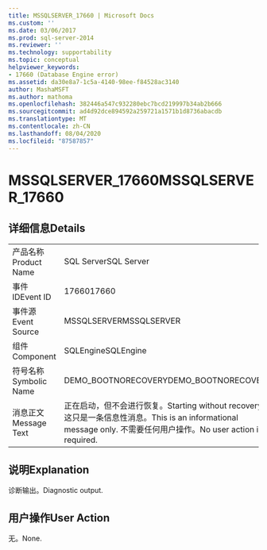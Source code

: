 ```yaml
---
title: MSSQLSERVER_17660 | Microsoft Docs
ms.custom: ''
ms.date: 03/06/2017
ms.prod: sql-server-2014
ms.reviewer: ''
ms.technology: supportability
ms.topic: conceptual
helpviewer_keywords:
- 17660 (Database Engine error)
ms.assetid: da30e8a7-1c5a-4140-98ee-f84528ac3140
author: MashaMSFT
ms.author: mathoma
ms.openlocfilehash: 382446a547c932280ebc7bcd219997b34ab2b666
ms.sourcegitcommit: ad4d92dce894592a259721a1571b1d8736abacdb
ms.translationtype: MT
ms.contentlocale: zh-CN
ms.lasthandoff: 08/04/2020
ms.locfileid: "87587857"
---
```

# <a name="mssqlserver_17660"></a><span data-ttu-id="a8f14-102">MSSQLSERVER_17660</span><span class="sxs-lookup"><span data-stu-id="a8f14-102">MSSQLSERVER_17660</span></span>
    
## <a name="details"></a><span data-ttu-id="a8f14-103">详细信息</span><span class="sxs-lookup"><span data-stu-id="a8f14-103">Details</span></span>  
  
|||  
|-|-|  
|<span data-ttu-id="a8f14-104">产品名称</span><span class="sxs-lookup"><span data-stu-id="a8f14-104">Product Name</span></span>|<span data-ttu-id="a8f14-105">SQL Server</span><span class="sxs-lookup"><span data-stu-id="a8f14-105">SQL Server</span></span>|  
|<span data-ttu-id="a8f14-106">事件 ID</span><span class="sxs-lookup"><span data-stu-id="a8f14-106">Event ID</span></span>|<span data-ttu-id="a8f14-107">17660</span><span class="sxs-lookup"><span data-stu-id="a8f14-107">17660</span></span>|  
|<span data-ttu-id="a8f14-108">事件源</span><span class="sxs-lookup"><span data-stu-id="a8f14-108">Event Source</span></span>|<span data-ttu-id="a8f14-109">MSSQLSERVER</span><span class="sxs-lookup"><span data-stu-id="a8f14-109">MSSQLSERVER</span></span>|  
|<span data-ttu-id="a8f14-110">组件</span><span class="sxs-lookup"><span data-stu-id="a8f14-110">Component</span></span>|<span data-ttu-id="a8f14-111">SQLEngine</span><span class="sxs-lookup"><span data-stu-id="a8f14-111">SQLEngine</span></span>|  
|<span data-ttu-id="a8f14-112">符号名称</span><span class="sxs-lookup"><span data-stu-id="a8f14-112">Symbolic Name</span></span>|<span data-ttu-id="a8f14-113">DEMO_BOOTNORECOVERY</span><span class="sxs-lookup"><span data-stu-id="a8f14-113">DEMO_BOOTNORECOVERY</span></span>|  
|<span data-ttu-id="a8f14-114">消息正文</span><span class="sxs-lookup"><span data-stu-id="a8f14-114">Message Text</span></span>|<span data-ttu-id="a8f14-115">正在启动，但不会进行恢复。</span><span class="sxs-lookup"><span data-stu-id="a8f14-115">Starting without recovery.</span></span> <span data-ttu-id="a8f14-116">这只是一条信息性消息。</span><span class="sxs-lookup"><span data-stu-id="a8f14-116">This is an informational message only.</span></span> <span data-ttu-id="a8f14-117">不需要任何用户操作。</span><span class="sxs-lookup"><span data-stu-id="a8f14-117">No user action is required.</span></span>|  
  
## <a name="explanation"></a><span data-ttu-id="a8f14-118">说明</span><span class="sxs-lookup"><span data-stu-id="a8f14-118">Explanation</span></span>  
 <span data-ttu-id="a8f14-119">诊断输出。</span><span class="sxs-lookup"><span data-stu-id="a8f14-119">Diagnostic output.</span></span>  
  
## <a name="user-action"></a><span data-ttu-id="a8f14-120">用户操作</span><span class="sxs-lookup"><span data-stu-id="a8f14-120">User Action</span></span>  
 <span data-ttu-id="a8f14-121">无。</span><span class="sxs-lookup"><span data-stu-id="a8f14-121">None.</span></span>  
  
  
